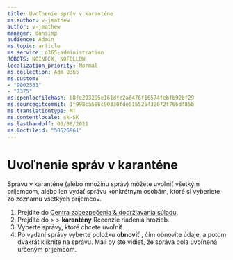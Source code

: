 ```yaml
---
title: Uvoľnenie správ v karanténe
ms.author: v-jmathew
author: v-jmathew
manager: dansimp
audience: Admin
ms.topic: article
ms.service: o365-administration
ROBOTS: NOINDEX, NOFOLLOW
localization_priority: Normal
ms.collection: Adm_O365
ms.custom:
- "9002531"
- "7375"
ms.openlocfilehash: b8fe293295e161dfc2a6476f16574febfb92bf29
ms.sourcegitcommit: 1f998ca586c90330fde515525432072f766d485b
ms.translationtype: MT
ms.contentlocale: sk-SK
ms.lasthandoff: 03/08/2021
ms.locfileid: "50526961"
---
```

# <a name="release-quarantined-messages"></a>Uvoľnenie správ v karanténe

Správu v karanténe (alebo množinu správ) môžete uvoľniť všetkým príjemcom, alebo len vydať správu konkrétnym osobám, ktoré si vyberiete zo zoznamu všetkých príjemcov.

1. Prejdite do [Centra zabezpečenia & dodržiavania súladu](https://go.microsoft.com/fwlink/p/?linkid=2077143).
2. Prejdite do   >    >  **karantény** Recenzie riadenia hrozieb.
3. Vyberte správy, ktoré chcete uvoľniť.
4. Po vydaní správy vyberte položku **obnoviť** , čím obnovíte údaje, a potom dvakrát kliknite na správu. Mali by ste vidieť, že správa bola uvoľnená určeným príjemcom.
